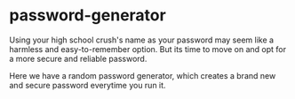 # password-generator
Using your high school crush's name as your password may seem like a harmless and easy-to-remember option. But its time to move on and opt for a more secure and reliable password.

Here we have a random password generator, which creates a brand new and secure password everytime you run it. 
